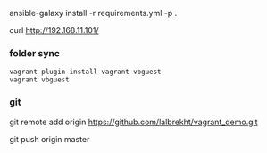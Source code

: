 ansible-galaxy install -r requirements.yml -p .

curl http://192.168.11.101/

### folder sync
```
vagrant plugin install vagrant-vbguest
vagrant vbguest
```

### git

git remote add origin https://github.com/lalbrekht/vagrant_demo.git

git push origin master

